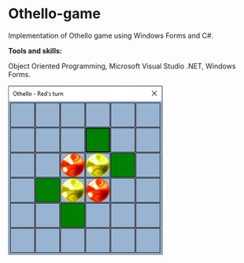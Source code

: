 # Othello-game
Implementation of Othello game using Windows Forms and C#.

<B>Tools and skills:</B>
  
Object Oriented Programming,  Microsoft Visual Studio .NET, Windows Forms.

![](Othello_Pic.jpg)
